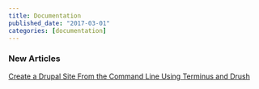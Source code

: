 ```yaml
---
title: Documentation
published_date: "2017-03-01"
categories: [documentation]
---
```

### New Articles

[Create a Drupal Site From the Command Line Using Terminus and Drush](/drupal-commandline)
